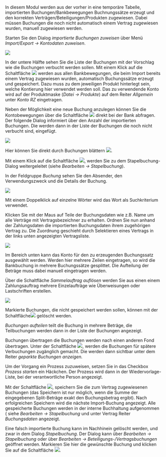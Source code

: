 In diesem Modul werden aus der vorher in eine temporäre Tabelle, importierten Buchungen/Bankbewegungen Buchnungssätze erzeugt und den korrekten Verträgen/Beteiligungen/Produkten zugewiesen. Dabei müssen Buchungen die noch nicht automatisch einem Vertrag zugewiesen wurden, manuell zugewiesen werden.

Starten Sie den Dialog *importierte Buchungen zuweisen* über Menü *Import/Export → Kontodaten zuweisen*.

![](http://xpecto.github.io/docs/img/img_1442306438835.png)

In der untere Hälfte sehen Sie die Liste der Buchungen mit der Vorschlag wie die Buchungen verbucht werden sollen. Mit einem Klick auf die Schaltfläche ![](http://xpecto.github.io/docs/img/img_1442307719407.png) werden aus allen Bankbewegungen, die beim Import bereits einem Vertrag zugewiesen wurden, automatisch Buchungssätze erzeugt und gespeichert. Dazu muss zu dem jeweiligen Produkt hinterlegt sein, welche Kontierung hier verwendet werden soll. Das zu verwendende Konto wird auf der Produktmaske (*Datei → Produkte*) auf dem Reiter *Allgemein* unter *Konto RZ* eingetragen. 

Neben der Möglichkeit eine neue Buchung anzulegen können Sie die Kontobewegungen über die Schaltfläche ![](http://xpecto.github.io/docs/img/img_1442404114905.png) direkt bei der Bank abfragen.  Der folgende Dialog informiert über den Anzahl der importierten Buchungen. Die werden dann in der Liste der Buchungen die noch nicht verbucht sind, eingefügt. 

![](http://xpecto.github.io/docs/img/img_1442408739054.png)

Hier können Sie direkt durch Buchungen blättern ![](http://xpecto.github.io/docs/img/img_1442309271825.png).

Mit einem Klick auf die Schaltfläche ![](http://xpecto.github.io/docs/img/img_1442404617262.png), werden Sie zu dem Stapelbuchung-Dialog weitergeleitet (siehe *Bearbeiten → Stapelbuchung*). 

In der Feldgruppe *Buchung* sehen Sie den Absender, den Verwendungszweck und die Details der Buchung.

![](http://xpecto.github.io/docs/img/img_1442410642193.png)
 
Mit einem Doppelklick auf einzelne Wörter wird das Wort als Suchkriterium verwendet. 

 Klicken Sie mit der Maus auf Teile der Buchungsdaten wie z.B. Name um alle Verträge mit Vertragsbezeichner zu erhalten. Ordnen Sie nun anhand der Zahlungsdaten die importierten Buchungsdaten ihrem zugehörigen Vertrag zu. Die Zuordnung geschieht durch Selektieren eines Vertrags in der links unten angezeigten Vertragsliste.
 
![](http://xpecto.github.io/docs/img/img_1442410773367.png)

Im Bereich unten kann das Konto für den zu erzeugenden Buchungssatz ausgewählt werden. Werden hier mehrere Zeilen eingetragen, so wird die Bankbuchung in mehrere Buchungssätze gesplittet. Die Aufteilung der Beträge muss dabei manuell eingetragen werden.

Über die Schaltfläche *Sammelauftrag auflösen* werden Sie aus einen einem Zahlungsauftrag mehrere Einzelaufträge wie Überweisungen oder Lastschriften erstellen. 

![](http://xpecto.github.io/docs/img/img_1442411007721.png)

Markierte Buchungen, die nicht gespeichert werden sollen, können mit der Schaltfläche![](http://xpecto.github.io/docs/img/img_1442237227264.png) gelöscht werden.

*Buchungen aufteilen* teilt die Buchung in mehrere Beträge,  die Teilbuchungen werden dann in der Liste der Buchungen angezeigt.

Buchungen übertragen die Buchungen werden nach einen anderen Fond übertragen. Unter der Schaltfläche 
![](http://xpecto.github.io/docs/img/img_1442406481698.png), werden die Buchungen für spätere Verbuchungen zugänglich gemacht. Die werden dann sichtbar unter dem Reiter *geparkte Buchungen anzeigen.*

Um der Vorgang ein Prozess zuzuweisen, setzen Sie in das Checkbox *Prozess starten* ein Häckchen. Der Prozess wird dann in der Wiedervorlage-Liste, bei der verantwortliche Person angezeigt.

Mit der Schaltfläche ![](http://xpecto.github.io/docs/img/img_1442236615351.png), speichern Sie die zum Vertrag zugewiesenen Buchungen (das Speichern ist nur möglich, wenn die Summe der eingegebenen Split-Beträge exakt den Buchungsbetrag ergibt). Nach erfolgreichen Speichern wird die nächste Import-Buchung angezeigt. 
Alle gespeicherte Buchungen werden in der interne Buchhaltung aufgenommen ( siehe *Bearbeiten → Stapelbuchung* und unter Vertrag Reiter *Buchungsdaten* angezeigt.

Eine falsch importierte Buchung kann im Nachhinein gelöscht werden, und zwar in dem Dialog *Stapelbuchung*. Der Dialog kann über *Bearbeiten → Stapelbuchung* oder über *Bearbeiten → Beteiligungs-/Vertragsbuchungen* geöffnet werden. Markieren Sie hier die gewünschte Buchung und klicken Sie auf die Schaltfläche ![](http://xpecto.github.io/docs/img/img_1442912298087.png). 